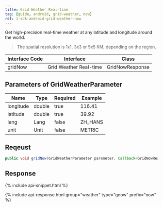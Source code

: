 ```yaml
---
title: Grid Weather Real-time 
tag: [guide, android, grid-weather, now]
ref: 1-sdk-android-grid-weather-now
---
```


Get high-precision real-time weather at any latitude and longitude around the world.

> The spatial resolution is 1x1, 3x3 or 5x5 KM, depending on the region.

| Interface Code          | Interface     | Class         |
| --------------------------- | ---- | ------------------ |
| gridNow | Grid Weather Real-time | GridNowResponse |


## Parameters of GridWeatherParameter

| Name   | Type | Required | Example |
| -------- | -------- | ---- | ------ |
| longitude | double | true | 116.41 |
| latitude | double | true | 39.92 |
| lang | Lang | false | ZH_HANS |
| unit | Unit | false | METRIC |

## Reqeust 

```java
public void gridNow(GridWeatherParameter parameter, Callback<GridNowResponse> callback);
```

## Response

{% include api-snippet.html %}

{% include api-response.html group="weather" type="gnow" prefix="now"  %}
